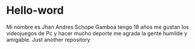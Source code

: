 # Hello-word
Mi nombre es Jhan Andres Schope Gamboa
tengo 18 años 
me gustan los videojuegos de Pc y hacer mucho deporte
me agrada la gente humilde y amigable.
Just another repository 
